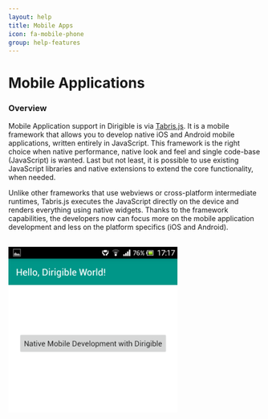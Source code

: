 ```yaml
---
layout: help
title: Mobile Apps
icon: fa-mobile-phone
group: help-features
---
```


Mobile Applications
===

### Overview

Mobile Application support in Dirigible is via [Tabris.js](http://tabrisjs.com). It is a mobile framework that allows you to develop native iOS and Android mobile applications, written entirely in JavaScript. This framework is the right choice when native performance, native look and feel and single code-base (JavaScript) is wanted. Last but not least, it is possible to use existing JavaScript libraries and native extensions to extend the core functionality, when needed.

Unlike other frameworks that use webviews or cross-platform intermediate runtimes, Tabris.js executes the JavaScript directly on the device and renders everything using native widgets. Thanks to the framework capabilities, the developers now can focus more on the mobile application development and less on the platform specifics (iOS and Android).

<br>
	<img class="img-responsive" src="/help/images/features/mobile_app.png"/>
<br>
